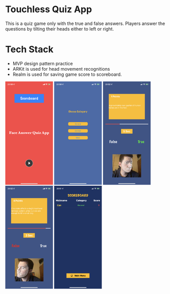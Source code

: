 #  Touchless Quiz App

This is a quiz game only with the true and false answers. 
Players answer the questions by tilting their heads either to left or right.



# Tech Stack

- MVP design pattern practice
- ARKit is used for head movement recognitions
- Realm is used for saving game score to scoreboard.



<p float="left">
  <img src="https://raw.githubusercontent.com/canyoldas0/TouchlessQuiz/main/TouchlessQuiz/Images/IMG_2171.PNG" width="150" />
    <img src="https://raw.githubusercontent.com/canyoldas0/TouchlessQuiz/main/TouchlessQuiz/Images/IMG_2173.PNG" width="150" />
      <img src="https://raw.githubusercontent.com/canyoldas0/TouchlessQuiz/main/TouchlessQuiz/Images/IMG_2175.PNG" width="150" />
        <img src="https://raw.githubusercontent.com/canyoldas0/TouchlessQuiz/main/TouchlessQuiz/Images/IMG_2176.PNG" width="150" />
          <img src="https://raw.githubusercontent.com/canyoldas0/TouchlessQuiz/main/TouchlessQuiz/Images/IMG_2174.PNG" width="150" />

</p>
